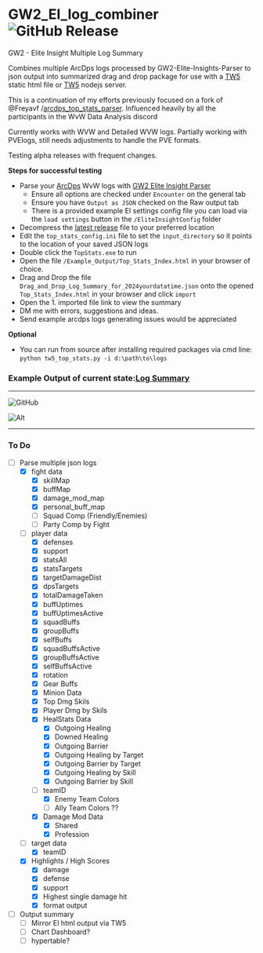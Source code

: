 # GW2_EI_log_combiner  ![GitHub Release](https://img.shields.io/github/v/release/Drevarr/GW2_EI_log_combiner?include_prereleases&display_name=release)

GW2 - Elite Insight Multiple Log Summary



Combines multiple ArcDps logs processed by GW2-Elite-Insights-Parser to json output into summarized drag and drop package for use with a [TW5](https://github.com/TiddlyWiki/TiddlyWiki5) static html file or [TW5](https://github.com/TiddlyWiki/TiddlyWiki5) nodejs server.  

This is a continuation of my efforts previously focused on a fork of @Freyavf /[arcdps_top_stats_parser](https://github.com/Drevarr/arcdps_top_stats_parser).  Influenced heavily by all the participants in the WvW Data Analysis discord 


Currently works with WVW and Detailed WVW logs. Partially working with PVElogs, still needs adjustments to handle the PVE formats.


Testing alpha releases with frequent changes.

**Steps for successful testing**

 - Parse your [ArcDps](https://www.deltaconnected.com/arcdps/x64/) WvW logs with [GW2 Elite Insight Parser](https://github.com/baaron4/GW2-Elite-Insights-Parser/releases) 
     - Ensure all options are checked under `Encounter` on the general tab 
     - Ensure you have `Output as JSON` checked on the Raw output tab
     - There is a provided example EI settings config file you can load via the `load settings` button in the `/EliteInsightConfig` folder
 - Decompress the [latest release](https://github.com/Drevarr/GW2_EI_log_combiner/releases) file to your preferred location
 - Edit the `top_stats_config.ini` file to set the `input_directory` so it points to the location of your saved JSON logs
 - Double click the `TopStats.exe` to run
 - Open the file `/Example_Output/Top_Stats_Index.html` in your browser of choice.
 - Drag and Drop the file `Drag_and_Drop_Log_Summary_for_2024yourdatatime.json` onto the opened `Top_Stats_Index.html` in your browser and click `import`
 - Open the 1. imported file link to view the summary
 - DM me with errors, suggestions and ideas. 
 - Send example arcdps logs generating issues would be appreciated 
 
**Optional**
 - You can run from source after installing required packages via cmd line: `python tw5_top_stats.py -i d:\path\to\logs`


### Example Output of current state:[Log Summary](https://wvwlogs.com/#202411051122-Log-Summary)

---

![GitHub](https://img.shields.io/github/license/Drevarr/GW2_EI_log_combiner)


![Alt](https://repobeats.axiom.co/api/embed/d07727b06a0bcacb7692ccd3c30bd9cfdb2394f7.svg "Repobeats analytics image")

---

### To Do
- [ ] Parse multiple json logs
   - [x] fight data
      - [x] skillMap
      - [x] buffMap
      - [x] damage_mod_map
      - [X] personal_buff_map
      - [ ] Squad Comp (Friendly/Enemies)
      - [ ] Party Comp by Fight
   - [ ] player data
      - [x] defenses
      - [x] support
      - [x] statsAll
      - [x] statsTargets
      - [x] targetDamageDist
      - [x] dpsTargets
      - [x] totalDamageTaken
      - [x] buffUptimes
      - [x] buffUptimesActive
      - [x] squadBuffs
      - [x] groupBuffs
      - [x] selfBuffs
      - [x] squadBuffsActive
      - [x] groupBuffsActive
      - [x] selfBuffsActive
      - [X] rotation
      - [x] Gear Buffs
      - [x] Minion Data
      - [x] Top Dmg Skils      
      - [x] Player Dmg by Skils            
      - [x] HealStats Data
         - [x] Outgoing Healing
         - [x] Downed Healing
         - [x] Outgoing Barrier
         - [x] Outgoing Healing by Target
         - [x] Outgoing Barrier by Target
         - [x] Outgoing Healing by Skill
         - [x] Outgoing Barrier by Skill
      - [ ] teamID
         - [x] Enemy Team Colors
         - [ ] Ally Team Colors ??
      - [X] Damage Mod Data         
         - [X] Shared
         - [X] Profession  
   - [ ] target data
      - [X] teamID
   - [x] Highlights / High Scores
      - [x] damage
      - [x] defense
      - [x] support
      - [x] Highest single damage hit
      - [x] format output
- [ ] Output summary
   - [ ] Mirror EI html output via TW5
   - [ ] Chart Dashboard?
   - [ ] hypertable?
